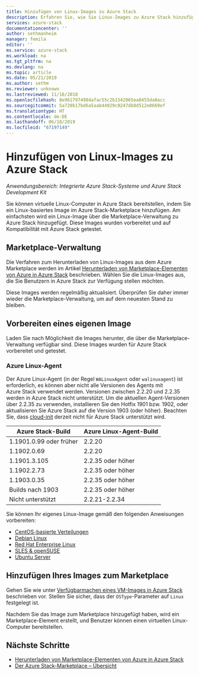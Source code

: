 ```yaml
---
title: Hinzufügen von Linux-Images zu Azure Stack
description: Erfahren Sie, wie Sie Linux-Images zu Azure Stack hinzufügen.
services: azure-stack
documentationcenter: ''
author: sethmanheim
manager: femila
editor: ''
ms.service: azure-stack
ms.workload: na
ms.tgt_pltfrm: na
ms.devlang: na
ms.topic: article
ms.date: 05/21/2019
ms.author: sethm
ms.reviewer: unknown
ms.lastreviewed: 11/16/2018
ms.openlocfilehash: 8e9617974984afac55c2b1542065ea0455da0acc
ms.sourcegitcommit: 5a720b17bd6a5aab44929c0247db8d512e0669ef
ms.translationtype: HT
ms.contentlocale: de-DE
ms.lasthandoff: 06/18/2019
ms.locfileid: "67197149"
---
```

# <a name="add-linux-images-to-azure-stack"></a>Hinzufügen von Linux-Images zu Azure Stack

*Anwendungsbereich: Integrierte Azure Stack-Systeme und Azure Stack Development Kit*

Sie können virtuelle Linux-Computer in Azure Stack bereitstellen, indem Sie ein Linux-basiertes Image im Azure Stack-Marketplace hinzufügen. Am einfachsten wird ein Linux-Image über die Marketplace-Verwaltung zu Azure Stack hinzugefügt. Diese Images wurden vorbereitet und auf Kompatibilität mit Azure Stack getestet.

## <a name="marketplace-management"></a>Marketplace-Verwaltung

Die Verfahren zum Herunterladen von Linux-Images aus dem Azure Marketplace werden im Artikel [Herunterladen von Marketplace-Elementen von Azure in Azure Stack](azure-stack-download-azure-marketplace-item.md) beschrieben. Wählen Sie die Linux-Images aus, die Sie Benutzern in Azure Stack zur Verfügung stellen möchten.

Diese Images werden regelmäßig aktualisiert. Überprüfen Sie daher immer wieder die Marketplace-Verwaltung, um auf dem neuesten Stand zu bleiben.

## <a name="prepare-your-own-image"></a>Vorbereiten eines eigenen Image

Laden Sie nach Möglichkeit die Images herunter, die über die Marketplace-Verwaltung verfügbar sind. Diese Images wurden für Azure Stack vorbereitet und getestet.

### <a name="azure-linux-agent"></a>Azure Linux-Agent

Der Azure Linux-Agent (in der Regel `WALinuxAgent` oder `walinuxagent`) ist erforderlich, es können aber nicht alle Versionen des Agents mit Azure Stack verwendet werden. Versionen zwischen 2.2.20 und 2.2.35 werden in Azure Stack nicht unterstützt. Um die aktuellen Agent-Versionen über 2.2.35 zu verwenden, installieren Sie den Hotfix 1901 bzw. 1902, oder aktualisieren Sie Azure Stack auf die Version 1903 (oder höher). Beachten Sie, dass [cloud-init](https://cloud-init.io/) derzeit nicht für Azure Stack unterstützt wird.

| Azure Stack-Build | Azure Linux-Agent-Build |
| ------------- | ------------- |
| 1.1901.0.99 oder früher | 2.2.20 |
| 1.1902.0.69  | 2.2.20  |
|  1.1901.3.105   | 2.2.35 oder höher |
| 1.1902.2.73  | 2.2.35 oder höher |
| 1.1903.0.35  | 2.2.35 oder höher |
| Builds nach 1903 | 2.2.35 oder höher |
| Nicht unterstützt | 2.2.21-2.2.34 |

Sie können Ihr eigenes Linux-Image gemäß den folgenden Anweisungen vorbereiten:

* [CentOS-basierte Verteilungen](/azure/virtual-machines/linux/create-upload-centos?toc=%2fazure%2fvirtual-machines%2flinux%2ftoc.json)
* [Debian Linux](/azure/virtual-machines/linux/debian-create-upload-vhd?toc=%2fazure%2fvirtual-machines%2flinux%2ftoc.json)
* [Red Hat Enterprise Linux](azure-stack-redhat-create-upload-vhd.md)
* [SLES &amp; openSUSE](/azure/virtual-machines/linux/suse-create-upload-vhd?toc=%2fazure%2fvirtual-machines%2flinux%2ftoc.json)
* [Ubuntu Server](/azure/virtual-machines/linux/create-upload-ubuntu?toc=%2fazure%2fvirtual-machines%2flinux%2ftoc.json)

## <a name="add-your-image-to-the-marketplace"></a>Hinzufügen Ihres Images zum Marketplace

Gehen Sie wie unter [Verfügbarmachen eines VM-Images in Azure Stack](azure-stack-add-vm-image.md) beschrieben vor. Stellen Sie sicher, dass der `OSType`-Parameter auf `Linux` festgelegt ist.

Nachdem Sie das Image zum Marketplace hinzugefügt haben, wird ein Marketplace-Element erstellt, und Benutzer können einen virtuellen Linux-Computer bereitstellen.

## <a name="next-steps"></a>Nächste Schritte

* [Herunterladen von Marketplace-Elementen von Azure in Azure Stack](azure-stack-download-azure-marketplace-item.md)
* [Der Azure Stack-Marketplace – Übersicht](azure-stack-marketplace.md)
